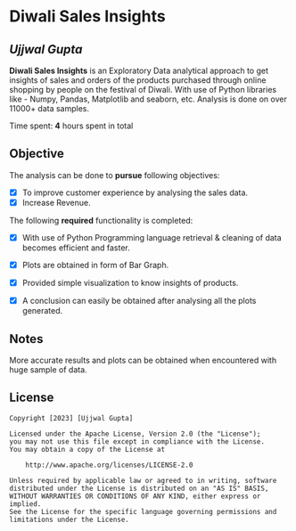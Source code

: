 # Diwali Sales Insights

## *Ujjwal Gupta*

**Diwali Sales Insights** is an Exploratory Data analytical approach to get insights of sales and orders of the products purchased through online shopping by people on the festival of Diwali. With use of Python libraries like - Numpy, Pandas, Matplotlib and seaborn, etc. Analysis is done on over 11000+ data samples. 

Time spent: **4** hours spent in total

## Objective

The analysis can be done to **pursue** following objectives:

* [x] To improve customer experience by analysing the sales data.
* [x] Increase Revenue.

The following **required** functionality is completed:

* [x] With use of Python Programming language retrieval & cleaning of data becomes efficient and faster.
* [x] Plots are obtained in form of Bar Graph.
* [x] Provided simple visualization to know insights of products.
* [x] A conclusion can easily be obtained after analysing all the plots generated.


## Notes

More accurate results and plots can be obtained when encountered with huge sample of data.

## License

    Copyright [2023] [Ujjwal Gupta]

    Licensed under the Apache License, Version 2.0 (the "License");
    you may not use this file except in compliance with the License.
    You may obtain a copy of the License at

        http://www.apache.org/licenses/LICENSE-2.0

    Unless required by applicable law or agreed to in writing, software
    distributed under the License is distributed on an "AS IS" BASIS,
    WITHOUT WARRANTIES OR CONDITIONS OF ANY KIND, either express or implied.
    See the License for the specific language governing permissions and
    limitations under the License.
